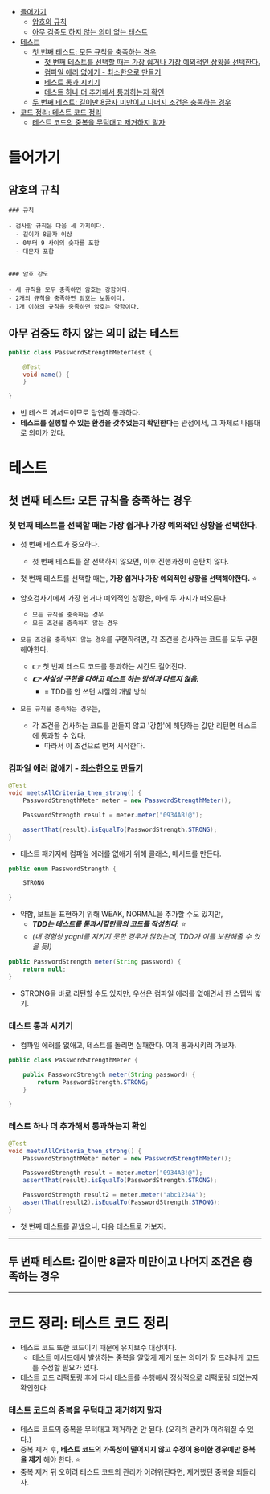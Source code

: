 <!-- TOC -->
* [들어가기](#들어가기)
  * [암호의 규칙](#암호의-규칙)
  * [아무 검증도 하지 않는 의미 없는 테스트](#아무-검증도-하지-않는-의미-없는-테스트)
* [테스트](#테스트)
  * [첫 번째 테스트: 모든 규칙을 충족하는 경우](#첫-번째-테스트-모든-규칙을-충족하는-경우)
    * [첫 번째 테스트를 선택할 때는 가장 쉽거나 가장 예외적인 상황을 선택한다.](#첫-번째-테스트를-선택할-때는-가장-쉽거나-가장-예외적인-상황을-선택한다)
    * [컴파일 에러 없애기 - 최소한으로 만들기](#컴파일-에러-없애기---최소한으로-만들기)
    * [테스트 통과 시키기](#테스트-통과-시키기)
    * [테스트 하나 더 추가해서 통과하는지 확인](#테스트-하나-더-추가해서-통과하는지-확인)
  * [두 번째 테스트: 길이만 8글자 미만이고 나머지 조건은 충족하는 경우](#두-번째-테스트-길이만-8글자-미만이고-나머지-조건은-충족하는-경우)
* [코드 정리: 테스트 코드 정리](#코드-정리-테스트-코드-정리)
    * [테스트 코드의 중복을 무턱대고 제거하지 말자](#테스트-코드의-중복을-무턱대고-제거하지-말자)
<!-- TOC -->

# 들어가기

## 암호의 규칙

```text
### 규칙

- 검사할 규칙은 다음 세 가지이다.
  - 길이가 8글자 이상
  - 0부터 9 사이의 숫자를 포함
  - 대문자 포함


### 암호 강도

- 세 규칙을 모두 충족하면 암호는 강함이다.
- 2개의 규칙을 충족하면 암호는 보통이다.
- 1개 이하의 규칙을 충족하면 암호는 약함이다.
```

## 아무 검증도 하지 않는 의미 없는 테스트

```java
public class PasswordStrengthMeterTest {

	@Test
	void name() {
	}

}
```

- 빈 테스트 메서드이므로 당연히 통과하다.
- **테스트를 실행할 수 있는 환경을 갖추었는지 확인한다**는 관점에서, 그 자체로 나름대로 의미가 있다.

# 테스트

## 첫 번째 테스트: 모든 규칙을 충족하는 경우

### 첫 번째 테스트를 선택할 때는 가장 쉽거나 가장 예외적인 상황을 선택한다.

- 첫 번째 테스트가 중요하다. 
  - 첫 번째 테스트를 잘 선택하지 않으면, 이후 진행과정이 순탄치 않다.

- 첫 번째 테스트를 선택할 때는, **가장 쉽거나 가장 예외적인 상황을 선택해야한다.** ⭐️

- 암호검사기에서 가장 쉽거나 예외적인 상황은, 아래 두 가지가 떠오른다.
  - `모든 규칙을 충족하는 경우`
  - `모든 조건을 충족하지 않는 경우`

- `모든 조건을 충족하지 않는 경우`를 구현하려면, 각 조건을 검사하는 코드를 모두 구현해야한다.
  - 👉 첫 번째 테스트 코드를 통과하는 시간도 길어진다.
  - **_👉 사실상 구현을 다하고 테스트 하는 방식과 다르지 않음._**
    - = TDD를 안 쓰던 시절의 개발 방식

- `모든 규칙을 충족하는 경우`는, 
  - 각 조건을 검사하는 코드를 만들지 않고 '강함'에 해당하는 값만 리턴면 테스트에 통과할 수 있다.
    - 따라서 이 조건으로 먼저 시작한다.

### 컴파일 에러 없애기 - 최소한으로 만들기

```java
@Test
void meetsAllCriteria_then_strong() {
    PasswordStrengthMeter meter = new PasswordStrengthMeter();

    PasswordStrength result = meter.meter("0934AB!@");

    assertThat(result).isEqualTo(PasswordStrength.STRONG);
}
```

- 테스트 패키지에 컴파일 에러를 없애기 위해 클래스, 메서드를 만든다.

```java
public enum PasswordStrength {

	STRONG

}
```

- 약함, 보토을 표현하기 위해 WEAK, NORMAL을 추가할 수도 있지만,
  - **_TDD는 테스트를 통과시킬만큼의 코드를 작성한다._** ⭐️
  - _(내 경험상 yagni를 지키지 못한 경우가 많았는데, TDD가 이를 보완해줄 수 있을 듯!)_

```java
public PasswordStrength meter(String password) {
    return null;
}
```
- STRONG을 바로 리턴할 수도 있지만, 우선은 컴파일 에러를 없애면서 한 스텝씩 밟기.

### 테스트 통과 시키기

- 컴파일 에러를 없애고, 테스트를 돌리면 실패한다. 이제 통과시키러 가보자.

```java
public class PasswordStrengthMeter {

	public PasswordStrength meter(String password) {
		return PasswordStrength.STRONG;
	}

}
```

### 테스트 하나 더 추가해서 통과하는지 확인

```java
@Test
void meetsAllCriteria_then_strong() {
    PasswordStrengthMeter meter = new PasswordStrengthMeter();

    PasswordStrength result = meter.meter("0934AB!@");
    assertThat(result).isEqualTo(PasswordStrength.STRONG);

    PasswordStrength result2 = meter.meter("abc1234A");
    assertThat(result2).isEqualTo(PasswordStrength.STRONG);
}
```

- 첫 번째 테스트를 끝냈으니, 다음 테스트로 가보자.

---

## 두 번째 테스트: 길이만 8글자 미만이고 나머지 조건은 충족하는 경우


---

# 코드 정리: 테스트 코드 정리

- 테스트 코드 또한 코드이기 때문에 유지보수 대상이다.
  - 테스트 메서드에서 발생하는 중복을 알맞게 제거 또는 의미가 잘 드러나게 코드를 수정할 필요가 있다.
- 테스트 코드 리팩토링 후에 다시 테스트를 수행해서 정상적으로 리팩토링 되었는지 확인한다.

### 테스트 코드의 중복을 무턱대고 제거하지 말자

- 테스트 코드의 중복을 무턱대고 제거하면 안 된다. (오히려 관리가 어려워질 수 있다.)
- 중복 제거 후, **테스트 코드의 가독성이 떨어지지 않고 수정이 용이한 경우에만 중복을 제거** 해야 한다. ⭐️
- 중복 제거 뒤 오히려 테스트 코드의 관리가 어려워진다면, 제거했던 중복을 되돌리자.
